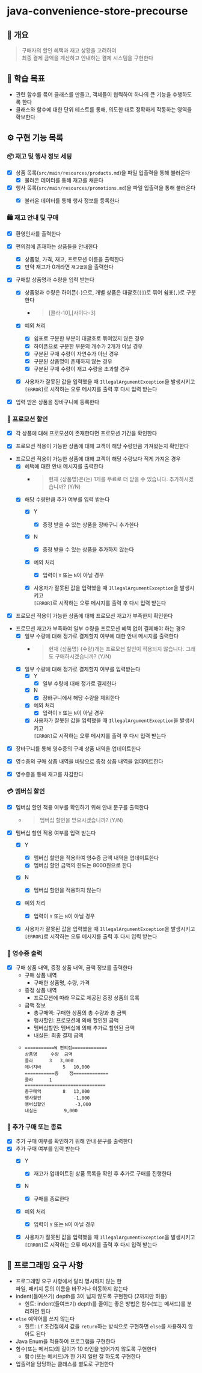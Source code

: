 # java-convenience-store-precourse

## 📝 개요
> 구매자의 할인 혜택과 재고 상황을 고려하여<br>
> 최종 결제 금액을 계산하고 안내하는 결제 시스템을 구현한다


## 🎯 학습 목표
- 관련 함수를 묶어 클래스를 만들고, 객체들이 협력하여 하나의 큰 기능을 수행하도록 한다
- 클래스와 함수에 대한 단위 테스트를 통해, 의도한 대로 정확하게 작동하는 영역을 확보한다


## ⚙️ 구현 기능 목록

### 📦 재고 및 행사 정보 세팅

- [x] 상품 목록(`src/main/resources/products.md`)을 파일 입출력을 통해 불러온다
  - [x] 불러온 데이터를 통해 재고를 채운다
- [x] 행사 목록(`src/main/resources/promotions.md`)을 파일 입출력을 통해 불러온다
  - [x] 불러온 데이터를 통해 행사 정보를 등록한다


### 🛍️ 재고 안내 및 구매

- [x] 환영인사를 출력한다

- [x] 편의점에 존재하는 상품들을 안내한다
  - [x] 상품명, 가격, 재고, 프로모션 이름을 출력한다
  - [x] 만약 재고가 0개라면 `재고없음`을 출력한다

- [x] 구매할 상품명과 수량을 입력 받는다
  - [x] 상품명과 수량은 하이픈(`-`)으로, 개별 상품은 대괄호(`[]`)로 묶어 쉼표(`,`)로 구분한다
    - > [콜라-10],[사이다-3]
  - [x] 예외 처리
    - [x] 쉼표로 구분한 부분이 대괄호로 묶여있지 않은 경우
    - [x] 하이픈으로 구분한 부분의 개수가 2개가 아닐 경우
    - [x] 구분된 구매 수량이 자연수가 아닌 경우
    - [x] 구분된 상품명이 존재하지 않는 경우
    - [x] 구분된 구매 수량이 재고 수량을 초과할 경우
  - [x] 사용자가 잘못된 값을 입력했을 때 `IllegalArgumentException`을 발생시키고
  <br>`[ERROR]`로 시작하는 오류 메시지를 출력 후 다시 입력 받는다


- [x] 입력 받은 상품을 장바구니에 등록한다


### 🎈 프로모션 할인

- [x] 각 상품에 대해 프로모션이 존재한다면 프로모션 기간을 확인한다


- [x] 프로모션 적용이 가능한 상품에 대해 고객이 해당 수량만큼 가져왔는지 확인한다


- 프로모션 적용이 가능한 상품에 대해 고객이 해당 수량보다 적게 가져온 경우
  - [x] 혜택에 대한 안내 메시지를 출력한다
    - > 현재 {상품명}은(는) 1개를 무료로 더 받을 수 있습니다. 추가하시겠습니까? (Y/N)
  - [x] 해당 수량만큼 추가 여부를 입력 받는다
    - [x] Y
      - [x] 증정 받을 수 있는 상품을 장바구니 추가한다
    - [x] N
      - [x] 증정 받을 수 있는 상품을 추가하지 않는다
    - [x] 예외 처리
      - [x] 입력이 `Y` 또는 `N`이 아닐 경우
    - [x] 사용자가 잘못된 값을 입력했을 때 `IllegalArgumentException`을 발생시키고
      <br>`[ERROR]`로 시작하는 오류 메시지를 출력 후 다시 입력 받는다


- [x] 프로모션 적용이 가능한 상품에 대해 프로모션 재고가 부족한지 확인한다


- 프로모션 재고가 부족하여 일부 수량을 프로모션 혜택 없이 결제해야 하는 경우
  - [x] 일부 수량에 대해 정가로 결제할지 여부에 대한 안내 메시지를 출력한다
    - > 현재 {상품명} {수량}개는 프로모션 할인이 적용되지 않습니다. 그래도 구매하시겠습니까? (Y/N)
  - [x] 일부 수량에 대해 정가로 결제할지 여부를 입력받는다
    - [x] Y
      - [x] 일부 수량에 대해 정가로 결제한다
    - [x] N
      - [x] 장바구니에서 해당 수량을 제외한다
    - [x] 예외 처리
      - [x] 입력이 `Y` 또는 `N`이 아닐 경우
    - [x] 사용자가 잘못된 값을 입력했을 때 `IllegalArgumentException`을 발생시키고
      <br>`[ERROR]`로 시작하는 오류 메시지를 출력 후 다시 입력 받는다

- [x] 장바구니를 통해 영수증의 구매 상품 내역을 업데이트한다
- [x] 영수증의 구매 상품 내역을 바탕으로 증정 상품 내역을 업데이트한다

- [x] 영수증을 통해 재고를 차감한다

### 💳 멤버십 할인

- [x] 멤버십 할인 적용 여부를 확인하기 위해 안내 문구를 출력한다
  - > 멤버십 할인을 받으시겠습니까? (Y/N)
- [x] 멤버십 할인 적용 여부를 입력 받는다
  - [x] Y
    - [x] 멤버십 할인을 적용하여 영수증 금액 내역을 업데이트한다
    - [x] 멤버십 할인 금액의 한도는 8000원으로 한다
  - [x] N
    - [x] 멤버십 할인을 적용하지 않는다
  - [x] 예외 처리
    - [x] 입력이 `Y` 또는 `N`이 아닐 경우
  - [x] 사용자가 잘못된 값을 입력했을 때 `IllegalArgumentException`을 발생시키고
    <br>`[ERROR]`로 시작하는 오류 메시지를 출력 후 다시 입력 받는다


### 🧾 영수증 출력

- [x] 구매 상품 내역, 증정 상품 내역, 금액 정보를 출력한다
  - 구매 상품 내역
    - 구매한 상품명, 수량, 가격
  - 증정 상품 내역
    - 프로모션에 따라 무료로 제공된 증정 상품의 목록
  - 금액 정보
    - 총구매액: 구매한 상품의 총 수량과 총 금액
    - 행사할인: 프로모션에 의해 할인된 금액
    - 멤버십할인: 멤버십에 의해 추가로 할인된 금액
    - 내실돈: 최종 결제 금액
  - ```
    ===========W 편의점=============
    상품명		수량	금액
    콜라		3 	3,000
    에너지바 		5 	10,000
    ===========증	정=============
    콜라		1
    ==============================
    총구매액		8	13,000
    행사할인			-1,000
    멤버십할인			-3,000
    내실돈			 9,000
    ```


### 🛒 추가 구매 또는 종료

- [x] 추가 구매 여부를 확인하기 위해 안내 문구를 출력한다
- [x] 추가 구매 여부를 입력 받는다
  - [x] Y
    - [x] 재고가 업데이트된 상품 목록을 확인 후 추가로 구매를 진행한다
  - [x] N
    - [x] 구매를 종료한다
  - [x] 예외 처리
    - [x] 입력이 `Y` 또는 `N`이 아닐 경우
  - [x] 사용자가 잘못된 값을 입력했을 때 `IllegalArgumentException`을 발생시키고
    <br>`[ERROR]`로 시작하는 오류 메시지를 출력 후 다시 입력 받는다


## 🔎 프로그래밍 요구 사항
- 프로그래밍 요구 사항에서 달리 명시하지 않는 한<br>파일, 패키지 등의 이름을 바꾸거나 이동하지 않는다
- indent(들여쓰기) depth를 3이 넘지 않도록 구현한다 (2까지만 허용)
  - 힌트: indent(들여쓰기) depth를 줄이는 좋은 방법은 함수(또는 메서드)를 분리하면 된다
- `else` 예약어를 쓰지 않는다
  - 힌트: `if` 조건절에서 값을 `return`하는 방식으로 구현하면 `else`를 사용하지 않아도 된다
- Java Enum을 적용하여 프로그램을 구현한다
- 함수(또는 메서드)의 길이가 10 라인을 넘어가지 않도록 구현한다
  - 함수(또는 메서드)가 한 가지 일만 잘 하도록 구현한다
- 입출력을 담당하는 클래스를 별도로 구현한다